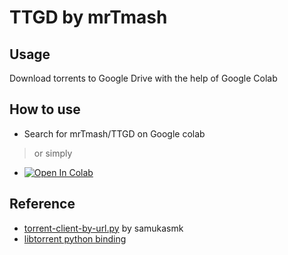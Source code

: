 # TTGD by mrTmash

## Usage
Download torrents to Google Drive with the help of Google Colab

## How to use
- Search for mrTmash/TTGD on Google colab
> or simply
- [![Open In Colab](https://colab.research.google.com/assets/colab-badge.svg)](https://colab.research.google.com/github/mrTmash/TTGD/blob/main/TTGD.ipynb)

## Reference
- [torrent-client-by-url.py](https://gist.github.com/samukasmk/940ca5d5abd9019e8b1af77c819e4ca9) by samukasmk
- [libtorrent python binding](https://www.libtorrent.org/python_binding.html)
